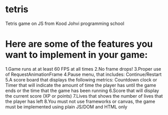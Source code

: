 # tetris

Tetris game on JS from Kood Johvi programming school

# Here are some of the features you want to implement in your game:

1.Game runs at at least 60 FPS at all times
2.No frame drops!
3.Proper use of RequestAnimationFrame
4.Pause menu, that includes: Continue/Restart
5.A score board that displays the following metrics: Countdown clock or Timer that will indicate the amount of time the player has until the game ends or the time that the game has been running
6.Score that will display the current score (XP or points)
7.Lives that shows the number of lives that the player has left
8.You must not use frameworks or canvas, the game must be implemented using plain JS/DOM and HTML only
